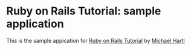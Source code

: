 # Ruby on Rails Tutorial: sample application

This is the sample appication for [Ruby on Rails Tutorial](http://railstutorial.org/) by [Michael Hartl](http://michaelhartl.com/)

